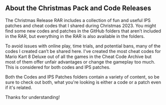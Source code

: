 ## About the Christmas Pack and Code Releases

The Christmas Release RAR includes a collection of fun and useful IPS patches and cheat codes that I shared during Christmas 2023. You might find some new codes and patches in the GitHub folders that aren’t included in the RAR, but everything in the RAR is also available in the folders.

To avoid issues with online play, time trials, and potential bans, many of the codes I created can’t be shared here. I've created the most cheat codes for Mario Kart 8 Deluxe out of all the games in the Cheat Code Archive but most of them offer unfair advantages or change the gameplay too much. This is considered for both codes and IPS patches.

Both the Codes and IPS Patches folders contain a variety of content, so be sure to check out both, what you're looking is either a code or a patch even if it's related.

Thanks for understanding!